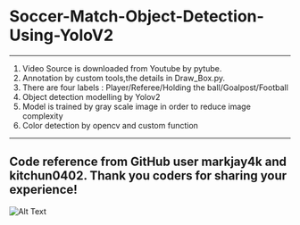 # Soccer-Match-Object-Detection-Using-YoloV2
---
1. Video Source is downloaded from Youtube by pytube.
2. Annotation by custom tools,the details in Draw_Box.py.
3. There are four labels : Player/Referee/Holding the ball/Goalpost/Football
5. Object detection modelling by Yolov2  
6. Model is trained by gray scale image in order to reduce image complexity 
7. Color detection by opencv and custom function

---
Code reference from GitHub user markjay4k and kitchun0402. Thank you coders for sharing your experience!
---
![Alt Text](https://github.com/15077693d/Soccer-Match-Object-Detection-Using-YoloV2/blob/master/read_me.gif)
